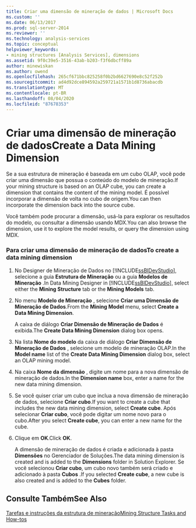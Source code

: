 ```yaml
---
title: Criar uma dimensão de mineração de dados | Microsoft Docs
ms.custom: ''
ms.date: 06/13/2017
ms.prod: sql-server-2014
ms.reviewer: ''
ms.technology: analysis-services
ms.topic: conceptual
helpviewer_keywords:
- mining structures [Analysis Services], dimensions
ms.assetid: 9f0c39e5-3516-43ab-b203-f3f6dbcff89a
author: minewiskan
ms.author: owend
ms.openlocfilehash: 265cf671bbc825258f0b2bd6627690e8c52f252b
ms.sourcegitcommit: ad4d92dce894592a259721a1571b1d8736abacdb
ms.translationtype: MT
ms.contentlocale: pt-BR
ms.lasthandoff: 08/04/2020
ms.locfileid: "87678353"
---
```

# <a name="create-a-data-mining-dimension"></a><span data-ttu-id="0b498-102">Criar uma dimensão de mineração de dados</span><span class="sxs-lookup"><span data-stu-id="0b498-102">Create a Data Mining Dimension</span></span>
  <span data-ttu-id="0b498-103">Se a sua estrutura de mineração é baseada em um cubo OLAP, você pode criar uma dimensão que possua o conteúdo do modelo de mineração.</span><span class="sxs-lookup"><span data-stu-id="0b498-103">If your mining structure is based on an OLAP cube, you can create a dimension that contains the content of the mining model.</span></span> <span data-ttu-id="0b498-104">É possível incorporar a dimensão de volta no cubo de origem.</span><span class="sxs-lookup"><span data-stu-id="0b498-104">You can then incorporate the dimension back into the source cube.</span></span>  
  
 <span data-ttu-id="0b498-105">Você também pode procurar a dimensão, usá-la para explorar os resultados do modelo, ou consultar a dimensão usando MDX.</span><span class="sxs-lookup"><span data-stu-id="0b498-105">You can also browse the dimension, use it to explore the model results, or query the dimension using MDX.</span></span>  
  
### <a name="to-create-a-data-mining-dimension"></a><span data-ttu-id="0b498-106">Para criar uma dimensão de mineração de dados</span><span class="sxs-lookup"><span data-stu-id="0b498-106">To create a data mining dimension</span></span>  
  
1.  <span data-ttu-id="0b498-107">No Designer de Mineração de Dados no [!INCLUDE[ssBIDevStudio](../../includes/ssbidevstudio-md.md)], selecione a guia **Estrutura de Mineração** ou a guia **Modelos de Mineração** .</span><span class="sxs-lookup"><span data-stu-id="0b498-107">In Data Mining Designer in [!INCLUDE[ssBIDevStudio](../../includes/ssbidevstudio-md.md)], select either the **Mining Structure** tab or the **Mining Models** tab.</span></span>  
  
2.  <span data-ttu-id="0b498-108">No menu **Modelo de Mineração** , selecione **Criar uma Dimensão de Mineração de Dados**.</span><span class="sxs-lookup"><span data-stu-id="0b498-108">From the **Mining Model** menu, select **Create a Data Mining Dimension**.</span></span>  
  
     <span data-ttu-id="0b498-109">A caixa de diálogo **Criar Dimensão de Mineração de Dados** é exibida.</span><span class="sxs-lookup"><span data-stu-id="0b498-109">The **Create Data Mining Dimension** dialog box opens.</span></span>  
  
3.  <span data-ttu-id="0b498-110">Na lista **Nome do modelo** da caixa de diálogo **Criar Dimensão de Mineração de Dados** , selecione um modelo de mineração OLAP.</span><span class="sxs-lookup"><span data-stu-id="0b498-110">In the **Model name** list of the **Create Data Mining Dimension** dialog box, select an OLAP mining model.</span></span>  
  
4.  <span data-ttu-id="0b498-111">Na caixa **Nome da dimensão** , digite um nome para a nova dimensão de mineração de dados.</span><span class="sxs-lookup"><span data-stu-id="0b498-111">In the **Dimension name** box, enter a name for the new data mining dimension.</span></span>  
  
5.  <span data-ttu-id="0b498-112">Se você quiser criar um cubo que inclua a nova dimensão de mineração de dados, selecione **Criar cubo**.</span><span class="sxs-lookup"><span data-stu-id="0b498-112">If you want to create a cube that includes the new data mining dimension, select **Create cube**.</span></span> <span data-ttu-id="0b498-113">Após selecionar **Criar cubo**, você pode digitar um nome novo para o cubo.</span><span class="sxs-lookup"><span data-stu-id="0b498-113">After you select **Create cube**, you can enter a new name for the cube.</span></span>  
  
6.  <span data-ttu-id="0b498-114">Clique em **OK**.</span><span class="sxs-lookup"><span data-stu-id="0b498-114">Click **OK**.</span></span>  
  
     <span data-ttu-id="0b498-115">A dimensão de mineração de dados é criada e adicionada à pasta **Dimensões** no Gerenciador de Soluções.</span><span class="sxs-lookup"><span data-stu-id="0b498-115">The data mining dimension is created and is added to the **Dimensions** folder in Solution Explorer.</span></span> <span data-ttu-id="0b498-116">Se você selecionou **Criar cubo**, um cubo novo também será criado e adicionado à pasta **Cubos** .</span><span class="sxs-lookup"><span data-stu-id="0b498-116">If you selected **Create cube**, a new cube is also created and is added to the **Cubes** folder.</span></span>  
  
## <a name="see-also"></a><span data-ttu-id="0b498-117">Consulte Também</span><span class="sxs-lookup"><span data-stu-id="0b498-117">See Also</span></span>  
 [<span data-ttu-id="0b498-118">Tarefas e instruções da estrutura de mineração</span><span class="sxs-lookup"><span data-stu-id="0b498-118">Mining Structure Tasks and How-tos</span></span>](mining-structure-tasks-and-how-tos.md)  
  
  
